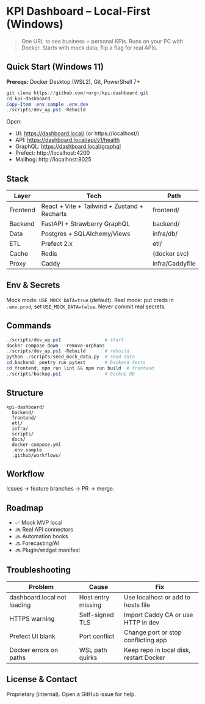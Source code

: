 # KPI Dashboard – Local-First (Windows)

> One URL to see business + personal KPIs. Runs on your PC with Docker. Starts with mock data; flip a flag for real APIs.

## Quick Start (Windows 11)

**Prereqs:** Docker Desktop (WSL2), Git, PowerShell 7+

```powershell
git clone https://github.com/<org>/kpi-dashboard.git
cd kpi-dashboard
Copy-Item .env.sample .env.dev
./scripts/dev_up.ps1 -Rebuild
```

Open:

- UI: https://dashboard.local/ (or https://localhost/)
- API: https://dashboard.local/api/v1/health
- GraphQL: https://dashboard.local/graphql
- Prefect: http://localhost:4200
- Mailhog: http://localhost:8025

## Stack

| Layer        | Tech                                      | Path         |
| ------------ | ----------------------------------------- | ------------ |
| Frontend     | React + Vite + Tailwind + Zustand + Recharts | frontend/    |
| Backend      | FastAPI + Strawberry GraphQL              | backend/     |
| Data         | Postgres + SQLAlchemy/Views               | infra/db/    |
| ETL          | Prefect 2.x                               | etl/         |
| Cache        | Redis                                     | (docker svc) |
| Proxy        | Caddy                                     | infra/Caddyfile |

## Env & Secrets

Mock mode: `USE_MOCK_DATA=true` (default).
Real mode: put creds in `.env.prod`, set `USE_MOCK_DATA=false`.
Never commit real secrets.

## Commands

```powershell
./scripts/dev_up.ps1                # start
docker compose down --remove-orphans
./scripts/dev_up.ps1 -Rebuild       # rebuild
python ./scripts/seed_mock_data.py  # seed data
cd backend; poetry run pytest       # backend tests
cd frontend; npm run lint && npm run build  # frontend
./scripts/backup.ps1                # backup DB
```

## Structure

```
kpi-dashboard/
  backend/
  frontend/
  etl/
  infra/
  scripts/
  docs/
  docker-compose.yml
  .env.sample
  .github/workflows/
```

## Workflow

Issues → feature branches → PR → merge.

## Roadmap

- ✅ Mock MVP local
- 🔜 Real API connectors
- 🔜 Automation hooks
- 🔜 Forecasting/AI
- 🔜 Plugin/widget manifest

## Troubleshooting

| Problem                       | Cause             | Fix                                      |
| ----------------------------- | ----------------- | ---------------------------------------- |
| dashboard.local not loading   | Host entry missing| Use localhost or add to hosts file       |
| HTTPS warning                 | Self-signed TLS   | Import Caddy CA or use HTTP in dev       |
| Prefect UI blank              | Port conflict     | Change port or stop conflicting app      |
| Docker errors on paths        | WSL path quirks   | Keep repo in local disk, restart Docker  |

## License & Contact

Proprietary (internal). Open a GitHub issue for help.
